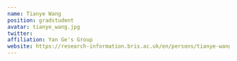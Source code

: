 ```yaml
---
name: Tianye Wang
position: gradstudent 
avatar: tianye_wang.jpg
twitter: 
affiliation: Yan Ge's Group
website: https://research-information.bris.ac.uk/en/persons/tianye-wang
---
```


